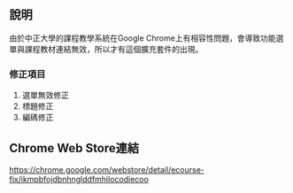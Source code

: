 ## 說明

由於中正大學的課程教學系統在Google Chrome上有相容性問題，會導致功能選單與課程教材連結無效，所以才有這個擴充套件的出現。

### 修正項目
1. 選單無效修正
2. 標題修正
3. 編碼修正

## Chrome Web Store連結
https://chrome.google.com/webstore/detail/ecourse-fix/ikmpbfojdbnhnglddfmhilocodiecoo
